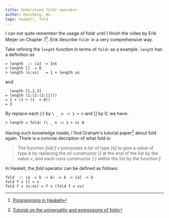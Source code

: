 ```yaml
---
title: Understand foldr operator
author: Haisheng, Wu
tags: haskell, fold
---
```


I can not quite remember the usage of foldr until I finish the video by Erik Meijer on <Programming in Haskell> Chapter 7[^meijer-pih].
Erik describe `foldr` in a very comprehensive way. 

Take refining the `length` function in terms of `foldr` as a example.
`length` has a definition as

~~~~~
> length  :: [a] -> Int
> length []  = 0
> length (x:xs)   = 1 + length xs
~~~~~

and

~~~~~
  length [1,2,3]
= length (1:(2:(3:[])))
= 1 + (1 + (1  + 0))
= 3
~~~~~

By replace each (:) by `\ _ n -> 1 + n` and [] by 0, we have:

~~~~~
> length = foldr (\ _ n -> 1 + n) 0
~~~~~

Having such knowledge inside, I find Graham's tutorial paper[^ghutton] about fold again.
There is a concise decription of what fold is:

> The function _fold f v_ processes a list of type _[a]_ to give a value of type _b_ 
> by replacing the _nil_ constructor [] at the end of the list by the value _v_, 
> and each cons constructor (:) within the list by the function _f_.

In Haskell, the _fold_ operator can be defined as follows:

~~~~~
fold  :: (a -> b -> b) -> b -> [a] -> b
fold f v [] = v
fold f v (x:xs) = f x (fold f v xs)
~~~~~

[^meijer-pih]: [Programming in Haskell](http://www.cs.nott.ac.uk/~gmh/book.html)
[^ghutton]: [Tutorial on the universality and expressions of fold](www.cs.nott.ac.uk/~gmh/fold.pdf)
